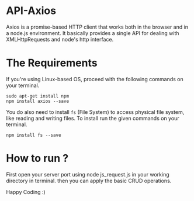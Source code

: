 # API-Axios

Axios is a promise-based HTTP client that works both in the browser and in a node.js environment. It basically provides a single API for dealing with XMLHttpRequests and node's http interface.

# The Requirements

If you're using Linux-based OS, proceed with the following commands on your terminal.

```
sudo apt-get install npm
npm install axios --save
```
You do also need to install ```fs``` (File System) to access physical file system, like reading and writing files. To install run the given commands on your terminal.

```
npm install fs --save
```

# How to run ?

First open your server port using node js_request.js in your working directory in terminal.
              then you can apply the basic CRUD operations.


Happy Coding :)
